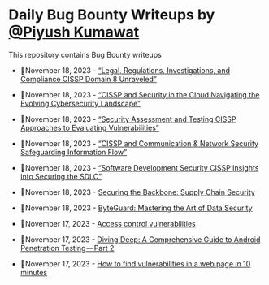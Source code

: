 # Daily Bug Bounty Writeups by [@Piyush Kumawat](https://twitter.com/piyush_supiy) 
This repository contains Bug Bounty writeups

<!-- BLOG-POST-LIST:START -->
 - 💯November 18, 2023 - [“Legal, Regulations, Investigations, and Compliance CISSP Domain 8 Unraveled”](https://medium.com/@Land2Cyber/legal-regulations-investigations-and-compliance-cissp-domain-8-unraveled-ee5814ce979e?source=rss------bug_bounty-5) 

 - 💯November 18, 2023 - [“CISSP and Security in the Cloud Navigating the Evolving Cybersecurity Landscape”](https://medium.com/@Land2Cyber/cissp-and-security-in-the-cloud-navigating-the-evolving-cybersecurity-landscape-277e9260f271?source=rss------bug_bounty-5) 

 - 💯November 18, 2023 - [“Security Assessment and Testing CISSP Approaches to Evaluating Vulnerabilities”](https://medium.com/@Land2Cyber/security-assessment-and-testing-cissp-approaches-to-evaluating-vulnerabilities-c5bf1bc350b7?source=rss------bug_bounty-5) 

 - 💯November 18, 2023 - [“CISSP and Communication &amp; Network Security Safeguarding Information Flow”](https://medium.com/@Land2Cyber/cissp-and-communication-network-security-safeguarding-information-flow-6c4e44b661f3?source=rss------bug_bounty-5) 

 - 💯November 18, 2023 - [“Software Development Security CISSP Insights into Securing the SDLC”](https://medium.com/@Land2Cyber/software-development-security-cissp-insights-into-securing-the-sdlc-7a182b02cf35?source=rss------bug_bounty-5) 

 - 💯November 18, 2023 - [Securing the Backbone: Supply Chain Security](https://medium.com/@paritoshblogs/securing-the-backbone-supply-chain-security-34282b6b505f?source=rss------bug_bounty-5) 

 - 💯November 18, 2023 - [ByteGuard: Mastering the Art of Data Security](https://medium.com/@paritoshblogs/byteguard-mastering-the-art-of-data-security-5719be0d1c7c?source=rss------bug_bounty-5) 

 - 💯November 17, 2023 - [Access control vulnerabilities](https://medium.com/@abdullahwarsama28/access-control-vulnerabilities-02fe3ea2e17f?source=rss------bug_bounty-5) 

 - 💯November 17, 2023 - [Diving Deep: A Comprehensive Guide to Android Penetration Testing — Part 2](https://medium.com/@hackersdump0/diving-deep-a-comprehensive-guide-to-android-penetration-testing-part-2-9c33c319a696?source=rss------bug_bounty-5) 

 - 💯November 17, 2023 - [How to find vulnerabilities in a web page in 10 minutes](https://medium.com/@l0calh0st/how-to-find-vulnerabilities-in-a-web-page-in-10-minutes-66cd052b4fbc?source=rss------bug_bounty-5) 
<!-- BLOG-POST-LIST:END -->

